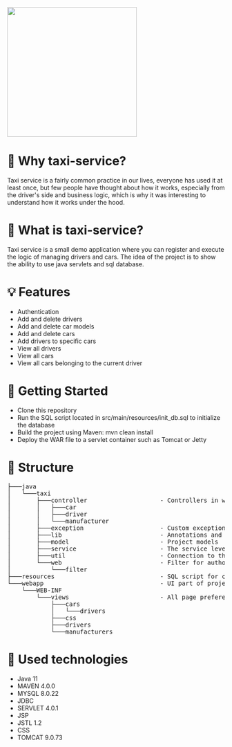 ﻿<img src="https://user-images.githubusercontent.com/115244741/230967229-49254e3f-b3f2-4418-9800-c96f2ce5579f.png" width="300" height="300">

# 🤨 Why taxi-service?

Taxi service is a fairly common practice in our lives, everyone has used it at least once, but few people have thought about how it works, especially from the driver's side and business logic, which is why it was interesting to understand how it works under the hood.

# 🚕 What is taxi-service?

Taxi service is a small demo application where you can register and execute the logic of managing drivers and cars. The idea of the project is to show the ability to use java servlets and sql database.

# 💡 Features
- Authentication <br />
- Add and delete drivers <br />
- Add and delete car models <br />
- Add and delete cars <br />
- Add drivers to specific cars <br />
- View all drivers <br />
- View all cars <br />
- View all cars belonging to the current driver <br />

# 💾 Getting Started
- Clone this repository <br />
- Run the SQL script located in src/main/resources/init_db.sql to initialize the database <br />
- Build the project using Maven: mvn clean install <br />
- Deploy the WAR file to a servlet container such as Tomcat or Jetty <br />

# 📜 Structure
<pre>
├───java 
│   └───taxi 
│       ├───controller                    - Controllers in which user requests are processed 
│       │   ├───car 
│       │   ├───driver 
│       │   └───manufacturer 
│       ├───exception                     - Custom exceptions 
│       ├───lib                           - Annotations and an injector that initialises our fields 
│       ├───model                         - Project models 
│       ├───service                       - The service level is intended for the operation of business logic 
│       ├───util                          - Connection to the database 
│       └───web                           - Filter for authorisation 
│           └───filter 
├───resources                             - SQL script for creating schema 
└───webapp                                - UI part of project
    └───WEB-INF
        └───views                         - All page preferences
            ├───cars
            │   └───drivers
            ├───css
            ├───drivers
            └───manufacturers 
</pre>

# 🚀 Used technologies
- Java 11 <br />
- MAVEN 4.0.0 <br />
- MYSQL 8.0.22 <br />
- JDBC <br />
- SERVLET 4.0.1 <br />
- JSP <br />
- JSTL 1.2 <br />
- CSS <br />
- TOMCAT 9.0.73 <br />
